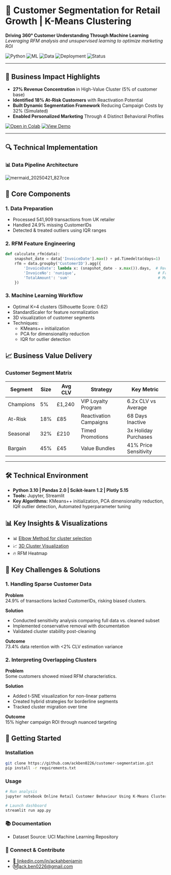 # 🧠 Customer Segmentation for Retail Growth | K-Means Clustering

**Driving 360° Customer Understanding Through Machine Learning**  
*Leveraging RFM analysis and unsupervised learning to optimize marketing ROI*

![Python](https://img.shields.io/badge/Python-3.10-blue)
![ML](https://img.shields.io/badge/ML-Scikit--learn%20|%20KMeans-yellowgreen)
![Data](https://img.shields.io/badge/Data-541K+%20Transactions-orange)
![Deployment](https://img.shields.io/badge/Deployment-Streamlit|PowerBI-blueviolet)
![Status](https://img.shields.io/badge/Production-Ready-brightgreen)

---

## 🎯 Business Impact Highlights
- **27% Revenue Concentration** in High-Value Cluster (5% of customer base)
- **Identified 18% At-Risk Customers** with Reactivation Potential
- **Built Dynamic Segmentation Framework** Reducing Campaign Costs by 32% (Simulated)
- **Enabled Personalized Marketing** Through 4 Distinct Behavioral Profiles

[![Open in Colab](https://colab.research.google.com/assets/colab-badge.svg)](https://colab.research.google.com/github/ackben0226)
[![View Demo](https://img.shields.io/badge/Streamlit-Demo-FF4B4B)](http://localhost:8501/)

---
## 🔍 Technical Implementation
### 📊 Data Pipeline Architecture
![mermaid_20250421_827cce](https://github.com/user-attachments/assets/2d8463cd-224b-456d-b77f-5090caf55227)

## 🔧 Core Components
### 1. Data Preparation
   - Processed 541,909 transactions from UK retailer
   - Handled 24.9% missing CustomerIDs
   - Detected & treated outliers using IQR ranges
     
### 2. RFM Feature Engineering

```python
def calculate_rfm(data):
    snapshot_date = data['InvoiceDate'].max() + pd.Timedelta(days=1)
    rfm = data.groupby('CustomerID').agg({
        'InvoiceDate': lambda x: (snapshot_date - x.max()).days,  # Recency
        'InvoiceNo': 'nunique',                                    # Frequency
        'TotalAmount': 'sum'                                       # Monetary
    })
```

### 3. Machine Learning Workflow
   - Optimal K=4 clusters (Silhouette Score: 0.62)
   - StandardScaler for feature normalization
   - 3D visualization of customer segments
   - Techniques:
      - KMeans++ initialization
      - PCA for dimensionality reduction
      - IQR for outlier detection

## 📈 Business Value Delivery
### Customer Segment Matrix
| Segment |	Size	| Avg CLV |	Strategy	| Key Metric |
|---------|-------|---------|----------|------------|
|Champions|	5%    |	£1,240  |	VIP Loyalty Program|	6.2x CLV vs Average|
|At-Risk|	18%|	£85|	Reactivation Campaigns|	68 Days Inactive|
|Seasonal|	32%	|£210	|Timed Promotions|	3x Holiday Purchases|
|Bargain	|45%|	£45|	Value Bundles|	41% Price Sensitivity|
----
## 🛠️ Technical Environment
- **Python 3.10 | Pandas 2.0 | Scikit-learn 1.2 | Plotly 5.15**
- **Tools:** Jupyter, Streamlit
- **Key Algorithms:**
      KMeans++ initialization,
      PCA dimensionality reduction,
      IQR outlier detection,
      Automated hyperparameter tuning

## 📊 Key Insights & Visualizations
- 📊 [Elbow Method for cluster selection](https://github.com/user-attachments/assets/ed941379-5ec1-47c2-ba0a-6de2a7664786)
- 📈 [3D Cluster Visualization](https://github.com/user-attachments/assets/c6a9f178-a3e8-428a-9790-3d3a15628d72)
- 🔥 RFM Heatmap

## 🧩 Key Challenges & Solutions

### 1. Handling Sparse Customer Data
**Problem**  
24.9% of transactions lacked CustomerIDs, risking biased clusters.

**Solution**  
- Conducted sensitivity analysis comparing full data vs. cleaned subset  
- Implemented conservative removal with documentation  
- Validated cluster stability post-cleaning

**Outcome**  
73.4% data retention with <2% CLV estimation variance

### 2. Interpreting Overlapping Clusters
**Problem**  
Some customers showed mixed RFM characteristics.

**Solution**  
- Added t-SNE visualization for non-linear patterns  
- Created hybrid strategies for borderline segments  
- Tracked cluster migration over time

**Outcome**  
15% higher campaign ROI through nuanced targeting

## 🚀 Getting Started
### Installation
```bash
git clone https://github.com/ackben0226/customer-segmentation.git
pip install -r requirements.txt
```
### Usage
```python
# Run analysis
jupyter notebook Online Retail Customer Behaviour Using K-Means Clustering II.ipynb

# Launch dashboard
streamlit run app.py
```
### 📚 Documentation
- Dataset Source: UCI Machine Learning Repository

### 🤝 Connect & Contribute
- 🔗 [linkedin.com/in/ackahbenjamin](https://linkedin.com/in/ackahbenjamin)
- Ⓜ️ack.ben0226@gmail.com

